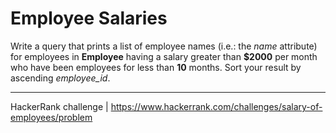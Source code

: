 # Employee Salaries

Write a query that prints a list of employee names (i.e.: the *name* attribute) for employees in **Employee** having a salary greater than **$2000** per month who have been employees for less than **10** months. Sort your result by ascending *employee_id*.

___

HackerRank challenge | https://www.hackerrank.com/challenges/salary-of-employees/problem